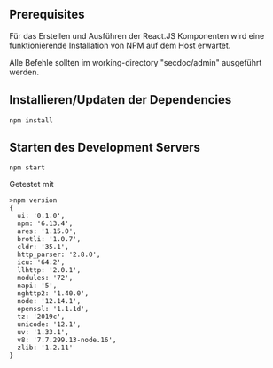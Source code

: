 ## Prerequisites

Für das Erstellen und Ausführen der React.JS Komponenten wird eine funktionierende Installation von NPM auf dem Host erwartet.

Alle Befehle sollten im working-directory "secdoc/admin" ausgeführt werden.

## Installieren/Updaten der Dependencies
    npm install
   
## Starten des Development Servers
    npm start
    
Getestet mit

    >npm version
    {
      ui: '0.1.0',
      npm: '6.13.4',
      ares: '1.15.0',
      brotli: '1.0.7',
      cldr: '35.1',
      http_parser: '2.8.0',
      icu: '64.2',
      llhttp: '2.0.1',
      modules: '72',
      napi: '5',
      nghttp2: '1.40.0',
      node: '12.14.1',
      openssl: '1.1.1d',
      tz: '2019c',
      unicode: '12.1',
      uv: '1.33.1',
      v8: '7.7.299.13-node.16',
      zlib: '1.2.11'
    }

